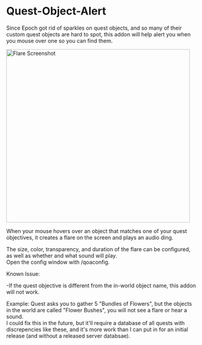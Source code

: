 # Quest-Object-Alert
Since Epoch got rid of sparkles on quest objects, and so many of their custom quest objects are hard to spot, this addon will help alert you when you mouse over one so you can find them.

<img width="485" height="458" alt="Flare Screenshot" src="https://github.com/user-attachments/assets/f1122c4e-b96d-4d2e-b717-97ba35ce88eb" />

When your mouse hovers over an object that matches one of your quest objectives, it creates a flare on the screen and plays an audio ding.

The size, color, transparency, and duration of the flare can be configured, as well as whether and what sound will play.  
Open the config window with /qoaconfig.

Known Issue:

-If the quest objective is different from the in-world object name, this addon will not work.

Example:  Quest asks you to gather 5 "Bundles of Flowers", but the objects in the world are called "Flower Bushes", you will not see a flare or hear a sound.  
I could fix this in the future, but it'll require a database of all quests with discrepencies like these, and it's more work than I can put in for an initial release (and without a released server databsae).
